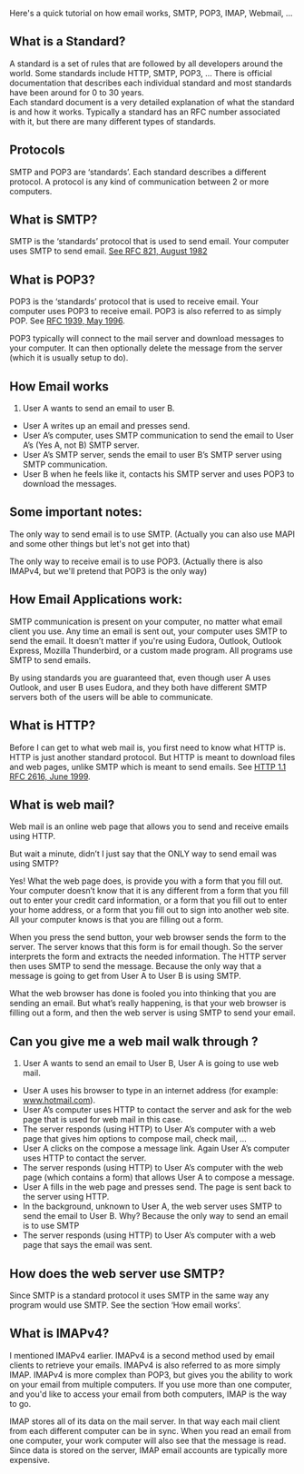 Here's a quick tutorial on how email works, SMTP, POP3, IMAP, Webmail, ...

## What is a Standard?

A standard is a set of rules that are followed by all developers around the world.  Some standards include HTTP, SMTP, POP3, …
There is official documentation that describes each individual standard and most standards have been around for 0 to 30 years.  
Each standard document is a very detailed explanation of what the standard is and how it works.  Typically a standard has an RFC number associated with it, but there are many different types of standards.


## Protocols

SMTP and POP3 are ‘standards’.  Each standard describes a different protocol.  A protocol is any kind of communication between 2 or more computers.


## What is SMTP?

SMTP is the ‘standards’ protocol that is used to send email.  Your computer uses SMTP to send email.   [See RFC 821, August 1982][1]

## What is POP3?

POP3 is the ‘standards’ protocol that is used to receive email.  Your computer uses POP3 to receive email.  POP3 is also referred to as simply POP.  See [RFC 1939, May 1996][2].

POP3 typically will connect to the mail server and download messages to your computer.  It can then optionally delete the message from the server (which it is usually setup to do).


## How Email works

1. User A wants to send an email to user B.  
- User A writes up an email and presses send.  
- User A’s computer, uses SMTP communication to send the email to User A’s (Yes A, not B) SMTP server.  
- User A’s SMTP server, sends the email to user B’s SMTP server using SMTP communication.  
- User B when he feels like it, contacts his SMTP server and uses POP3 to download the   messages.


## Some important notes:

The only way to send email is to use SMTP.  (Actually you can also use MAPI and some other things but let's not get into that)

The only way to receive email is to use POP3. (Actually there is also IMAPv4, but we'll pretend that POP3 is the only way)


## How Email Applications work:

SMTP communication is present on your computer, no matter what email client you use.  Any time an email is sent out, your computer uses SMTP to send the email.  It doesn’t matter if you're using Eudora, Outlook, Outlook Express, Mozilla Thunderbird, or a custom made program.  All programs use SMTP to send emails.  

By using standards you are guaranteed that, even though user A uses Outlook, and user B uses Eudora, and they both have different SMTP servers both of the users will be able to communicate.

## What is HTTP?

Before I can get to what web mail is, you first need to know what HTTP is.
HTTP is just another standard protocol.  But HTTP is meant to download files and web pages, unlike SMTP which is meant to send emails.   See [HTTP 1.1 RFC 2616, June 1999][3].


## What is web mail?

Web mail is an online web page that allows you to send and receive emails using HTTP.


But wait a minute, didn’t I just say that the ONLY way to send email was using SMTP?


Yes!  What the web page does, is provide you with a form that you fill out.  Your computer doesn’t know that it is any different from a form that you fill out to enter your credit card information, or a form that you fill out to enter your home address, or a form that you fill out to sign into another web site.  All your computer knows is that you are filling out a form.


When you press the send button, your web browser sends the form to the server.   The server knows that this form is for email though.  So the server interprets the form and extracts the needed information.  The HTTP server then uses SMTP to send the message.  Because the only way that a message is going to get from User A to User B is using SMTP.


What the web browser has done is fooled you into thinking that you are sending an email.  But what’s really happening, is that your web browser is filling out a form, and then the web server is using SMTP to send your email.


## Can you give me a web mail walk through ?

1. User A wants to send an email to User B, User A is going to use web mail.
- User A uses his browser to type in an internet address (for example: www.hotmail.com).
- User A’s computer uses HTTP to contact the server and ask for the web page that is used for web mail in this case.
- The server responds (using HTTP) to User A’s computer with a web page that gives him options to compose mail, check mail, …
- User A clicks on the compose a message link. Again User A’s computer uses HTTP to contact the server.
- The server responds (using HTTP) to User A’s computer with the web page (which contains a form) that allows User A to compose a message.
- User A fills in the web page and presses send.  The page is sent back to the server using HTTP.
- In the background, unknown to User A, the web server uses SMTP to send the email to User B. Why? Because the only way to send an email is to use SMTP
- The server responds (using HTTP) to User A’s computer with a web page that says the email was sent.

## How does the web server use SMTP?

Since SMTP is a standard protocol it uses SMTP in the same way any program would use SMTP.  See the section ‘How email works’.  

## What is IMAPv4?

I mentioned IMAPv4 earlier.  IMAPv4 is a second method used by email clients to retrieve your emails. IMAPv4 is also referred to as more simply IMAP.  IMAPv4 is more complex than POP3, but gives you the ability to work on your email from multiple computers.  If you use more than one computer, and you'd like to access your email from both computers, IMAP is the way to go.  

IMAP stores all of its data on the mail server.  In that way each mail client from each different computer can be in sync.  When you read an email from one computer, your work computer will also see that the message is read.  Since data is stored on the server, IMAP email accounts are typically more expensive.


  [1]: http://james.apache.org/server/rfclist/smtp/rfc0821.txt
  [2]: http://www.faqs.org/rfcs/rfc1939.html
  [3]: http://www.w3.org/Protocols/rfc2616/rfc2616.html
